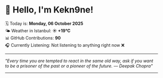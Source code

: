 # 👋 Hello, I'm Kekn9ne!

🗓️ Today is: **Monday, 06 October 2025**  
🌤️ Weather in Istanbul: **☀️   +19°C**  
📊 GitHub Contributions: **90**  
🎧 Currently Listening: Not listening to anything right now ❌

---

_"Every time you are tempted to react in the same old way, ask if you want to be a prisoner of the past or a pioneer of the future. — *Deepak Chopra*"_

---
